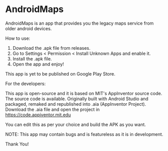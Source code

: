 # AndroidMaps
AndroidMaps is an app that provides you the legacy maps service from older android devices.

How to use:

1. Download the .apk file from releases.
2. Go to Settings < Permission < Install Unknown Apps and enable it.
3. Install the .apk file.
4. Open the app and enjoy!

This app is yet to be published on Google Play Store.

For the developers:

This app is open-source and it is based on MIT's AppInventor source code. The source code is available.
Originally built with Android Studio and packaged, remaked and republished into .aia (AppInventor Project).
Download the .aia file and open the project in https://code.appiventor.mit.edu

You can edit this as per your choice and build the APK as you want.

NOTE: This app may contain bugs and is featureless as it is in development.

Thank You!
